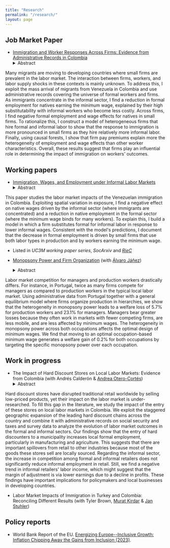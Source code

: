 ```yaml
---
title: "Research"
permalink: "/research/"
layout: page
---
```


## Job Market Paper

- [Immigration and Worker Responses Across Firms: Evidence from Administrative Records in Colombia](https://ludelgad.github.io/files/JMP_Delgado.pdf)
  <details><summary>Abstract</summary> <p> 
Many migrants are moving to developing countries where small firms are prevalent in the labor market. The interaction between firms, workers, and labor supply shocks in these contexts is mainly unknown. To address this, I exploit the mass arrival of migrants from Venezuela in Colombia and use administrative records covering the universe of formal workers and firms. As immigrants concentrate in the informal sector, I find a reduction in formal employment for natives earning the minimum wage, explained by their high substitutability with informal workers who become less costly. Across firms, I find negative formal employment and wage effects for natives in small firms. To rationalize this, I construct a model of heterogeneous firms that hire formal and informal labor to show that the response to immigration is more pronounced in small firms as they hire relatively more informal labor. Finally, using causal forests, I show that firm pay premiums explain more the heterogeneity of employment and wage effects than other worker characteristics. Overall, these results suggest that firms play an influential role in determining the impact of immigration on workers' outcomes.
  </p></details>

## Working papers
- [Immigration, Wages, and Employment under Informal Labor Markets](https://e-archivo.uc3m.es/handle/10016/35664)
  <details><summary>Abstract</summary><p> 
This paper studies the labor market impacts of the Venezuelan immigration in Colombia. Exploiting spatial variation in exposure, I find a negative effect on native wages driven by the informal sector (where immigrants are concentrated) and a reduction in native employment in the formal sector (where the minimum wage binds for many workers). To explain this, I build a model in which a firm substitutes formal for informal labor in response to lower informal wages. Consistent with the model's predictions, I document that the decrease in formal employment is driven by small firms that use both labor types in production and by workers earning the minimum wage.
  </p> </details>
  
  - Listed in *UC3M working paper series*, *SocArxiv* and *[RieC](https://repositorio.redinvestigadores.org/handle/Riec/118)*
 
- [Monopsony Power and Firm Organization](https://ajanez.github.io/files/JMP_Firm_Org.pdf) (with [Álvaro Jáñez](https://ajanez.github.io/))
    <details><summary>Abstract</summary><p> 
Labor market competition for managers and production workers drastically differs. For instance, in Portugal, twice as many firms compete for managers as compared to production workers in the typical local labor market. Using administrative data from Portugal together with a general equilibrium model where firms organize production in hierarchies, we show that the heterogeneity in monopsony power leads to a welfare loss of 5.7% for production workers and 23.1% for managers. Managers bear greater losses because they often work in markets with fewer competing firms, are less mobile, and are less affected by minimum wages. The heterogeneity in monopsony power across both occupations affects the optimal design of minimum wages. We find that moving to an optimal occupation-based minimum wage generates a welfare gain of 0.2% for both occupations by targeting the specific monopsony power over each occupation. 
  </p> </details>

## Work in progress

- The Impact of Hard Discount Stores on Local Labor Markets: Evidence from Colombia (with Andrés Calderón & [Andrea Otero-Cortés](https://sites.google.com/view/andrea-otero-cortes/home))
  <details><summary>Abstract</summary><p> 
Hard discount stores have disrupted traditional retail worldwide by selling low-priced products, yet their impact on the labor market is under-researched. To fill this gap in the literature, we study the impact of the entry of these stores on local labor markets in Colombia. We exploit the staggered geographic expansion of the leading hard discount chains across the country and combine it with administrative records on social security and taxes and survey data to analyze the evolution of labor market outcomes in the formal and informal sectors. Our findings show that the entry of hard discounters to a municipality increases local formal employment, particularly in manufacturing and agriculture. This suggests that there are important spillovers from retail to other industries because most of the goods these stores sell are locally sourced. Regarding the informal sector, the increase in competition among formal and informal retailers does not significantly reduce informal employment in retail. Still, we find a negative trend in informal retailers' labor income, which might suggest that the margin of adjustment is via lower earnings due to a decline in profits. These findings have important implications for policymakers and local businesses in developing countries.
  </p> </details>

- Labor Market Impacts of Immigration in Turkey and Colombia: Reconciling Different Results (with Tyler Brown, [Murat Kirdar](https://muratguraykirdar.weebly.com/) & [Jan Stuhler](https://janstuhler.com/))

## Policy reports
- World Bank Report of the EU. [Energizing Europe--Inclusive Growth: Inflation Chipping Away the Gains from Inclusion (2023)](https://documents1.worldbank.org/curated/en/099051123175082267/pdf/P18028109bfab800b0a771047dfd6c90089.pdf).
